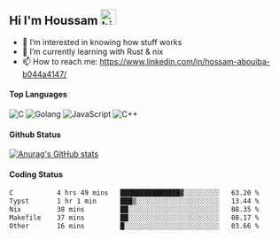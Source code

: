 ## Hi I'm Houssam <img src="https://user-images.githubusercontent.com/1303154/88677602-1635ba80-d120-11ea-84d8-d263ba5fc3c0.gif" width="28px" alt="hi">

- 👀 I’m interested in knowing how stuff works
- 🔭 I’m currently learning with Rust & nix
- 📫 How to reach me: https://www.linkedin.com/in/hossam-abouiba-b044a4147/

#### Top Languages

![C](https://img.shields.io/badge/c-%2300599C.svg?style=for-the-badge&logo=c&logoColor=white)
![Golang](https://img.shields.io/badge/go-blue?style=for-the-badge&logo=Goland)
![JavaScript](https://img.shields.io/badge/javascript-%23323330.svg?style=for-the-badge&logo=javascript&logoColor=%23F7DF1E)
![C++](https://img.shields.io/badge/C%2B%2B-blue?style=for-the-badge&logo=C%2B%2B)


#### Github Status
[![Anurag's GitHub stats](https://github-readme-stats.vercel.app/api?username=0xhoussam&theme=tokyonight)](https://github.com/anuraghazra/github-readme-stats)

#### Coding Status
<!--START_SECTION:waka-->

```txt
C           4 hrs 49 mins   ███████████████▓░░░░░░░░░   63.20 %
Typst       1 hr 1 min      ███▒░░░░░░░░░░░░░░░░░░░░░   13.44 %
Nix         38 mins         ██░░░░░░░░░░░░░░░░░░░░░░░   08.35 %
Makefile    37 mins         ██░░░░░░░░░░░░░░░░░░░░░░░   08.17 %
Other       16 mins         █░░░░░░░░░░░░░░░░░░░░░░░░   03.66 %
```

<!--END_SECTION:waka-->
